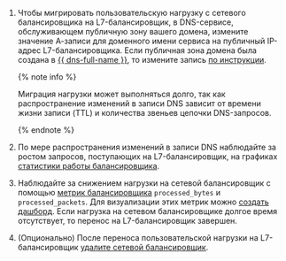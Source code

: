 1. Чтобы мигрировать пользовательскую нагрузку с сетевого балансировщика на L7-балансировщик, в DNS-сервисе, обслуживающем публичную зону вашего домена, измените значение А-записи для доменного имени сервиса на публичный IP-адрес L7-балансировщика. Если публичная зона домена была создана в [{{ dns-full-name }}](../../../dns/), то измените запись [по инструкции](../../../dns/operations/resource-record-update.md).

    {% note info %}

    Миграция нагрузки может выполняться долго, так как распространение изменений в записи DNS зависит от времени жизни записи (TTL) и количества звеньев цепочки DNS-запросов.

    {% endnote %}

1. По мере распространения изменений в записи DNS наблюдайте за ростом запросов, поступающих на L7-балансировщик, на графиках [статистики работы балансировщика](../../../application-load-balancer/operations/application-load-balancer-get-stats.md).

1. Наблюдайте за снижением нагрузки на сетевой балансировщик с помощью [метрик балансировщика](../../../monitoring/metrics-ref/network-load-balancer-ref.md) `processed_bytes` и `processed_packets`. Для визуализации этих метрик можно [создать дашборд](../../../monitoring/operations/dashboard/create.md). Если нагрузка на сетевом балансировщике долгое время отсутствует, то перенос на L7-балансировщик завершен.

1. (Опционально) После переноса пользовательской нагрузки на L7-балансировщик [удалите сетевой балансировщик](../../../network-load-balancer/operations/load-balancer-delete.md).
